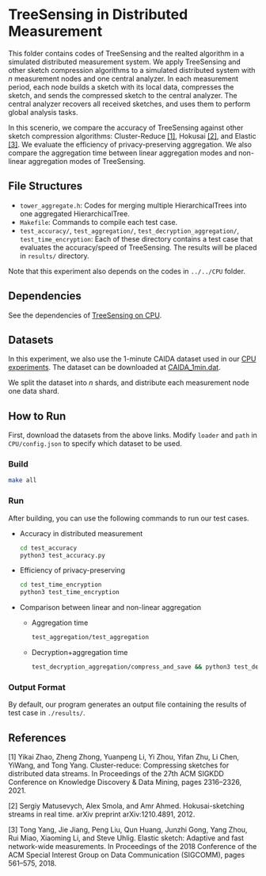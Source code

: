 # TreeSensing in Distributed Measurement


This folder contains codes of TreeSensing and the realted algorithm in a simulated distributed measurement system. We apply TreeSensing and other sketch compression algorithms to a simulated distributed system with $n$ measurement nodes and one central analyzer. In each measurement period, each node builds a sketch with its local data, compresses the sketch, and sends the compressed sketch to the central analyzer. The central analyzer recovers all received sketches, and uses them to perform global analysis tasks. 

In this scenerio, we compare the accuracy of TreeSensing against other sketch compression algorithms: Cluster-Reduce [[1]](#md-ref-1), Hokusai [[2]](#md-ref-2), and Elastic [[3]](#md-ref-3). We evaluate the efficiency of privacy-preserving aggregation. We also compare the aggregation time between linear aggregation modes and non-linear aggregation modes of TreeSensing. 

## File Structures

* `tower_aggregate.h`: Codes for merging multiple HierarchicalTrees into one aggregated HierarchicalTree.
* `Makefile`: Commands to compile each test case.
* `test_accuracy/`, `test_aggregation/`, `test_decryption_aggregation/`, `test_time_encryption`: Each of these directory contains a test case that evaluates the accuracy/speed of TreeSensing. The results will be placed in `results/` directory. 

Note that this experiment also depends on the codes in `../../CPU` folder. 

## Dependencies

See the dependencies of [TreeSensing on CPU](../../CPU/README.md#Dependencies).


## Datasets 

In this experiment, we also use the 1-minute CAIDA dataset used in our [CPU experiments](../../CPU/README.md#Datasets). The dataset can be downloaded at [CAIDA_1min.dat](https://drive.google.com/file/d/1qhINjRQrtpeQ-4lH68Jz80v-kI7tT4FC/view?usp=sharing). 

We split the dataset into $n$ shards, and distribute each measurement node one data shard. 



## How to Run

First, download the datasets from the above links. Modify `loader` and `path` in `CPU/config.json` to specify which dataset to be used.

### Build

```bash
make all
```

### Run

After building, you can use the following commands to run our test cases. 

- Accuracy in distributed measurement
  
  ```bash
  cd test_accuracy
  python3 test_accuracy.py
  ```
  
- Efficiency of privacy-preserving
  
  ```bash
  cd test_time_encryption
  python3 test_time_encryption
  ```
  
- Comparison between linear and non-linear aggregation
  
  - Aggregation time
    
    ```bash
    test_aggregation/test_aggregation
    ```
    
  - Decryption+aggregation time
    
    ```bash
    test_decryption_aggregation/compress_and_save && python3 test_decryption_aggregation/read_and_encrypt.py  
    ```
    


### Output Format

By default, our program generates an output file containing the results of test case in `./results/`. 


## References

<span id="md-ref-1"></span>
[1] Yikai Zhao, Zheng Zhong, Yuanpeng Li, Yi Zhou, Yifan Zhu, Li Chen, YiWang, and Tong Yang. Cluster-reduce: Compressing sketches for distributed data streams. In Proceedings of the 27th ACM SIGKDD Conference on Knowledge Discovery & Data Mining, pages 2316–2326, 2021.

<span id="md-ref-2"></span>
[2] Sergiy Matusevych, Alex Smola, and Amr Ahmed. Hokusai-sketching streams in real time. arXiv preprint arXiv:1210.4891, 2012.

<span id="md-ref-3"></span>
[3] Tong Yang, Jie Jiang, Peng Liu, Qun Huang, Junzhi Gong, Yang Zhou, Rui Miao, Xiaoming Li, and Steve Uhlig. Elastic sketch: Adaptive and fast network-wide measurements. In Proceedings of the 2018 Conference of the ACM Special Interest Group on Data Communication (SIGCOMM), pages 561–575, 2018.